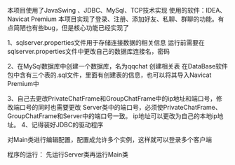 本项目使用了JavaSwing 、JDBC、MySql、TCP技术实现
使用的软件：IDEA、Navicat Premium
本项目实现了登录、注册、添加好友、私聊、群聊的功能。有点简陋也有些bug，但是核心功能已经实现了

1、sqlserver.properties文件用于存储连接数据的相关信息
  运行前需要在sqlserver.properties文件中更改自己的数据库连接名，密码
   
2、在MySql数据库中创建一个数据库，名为qqchat
  创建相关表
  在DataBase软件包中含有三个表的.sql文件，里面有创建表的信息，也可以将其导入Navicat Premium中

3、自己去更改PrivateChatFrame和GroupChatFrame中的ip地址和端口号，修改端口号的同时也需要更改
Server类中的端口号，必须使PrivateChatFrame、GroupChatFrame和Server中的端口号一致。
ip地址可以更改为自己的本地ip地址。
4、记得装好JDBC的驱动程序

对Main类进行编辑配置，配置成允许多个实例，这样就可以登录多个客户端

程序的运行：
    先运行Server类再运行Main类


